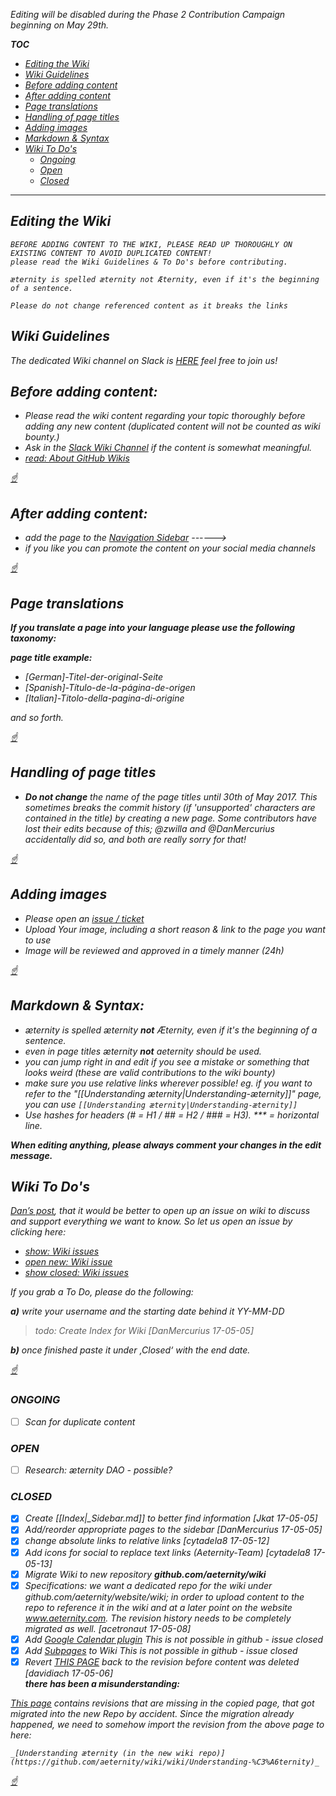 <i>Editing will be disabled during the Phase 2 Contribution Campaign
beginning on May 29th.

**TOC**
* [Editing the Wiki](#editing-the-wiki)
* [Wiki Guidelines](#wiki-guidelines)
* [Before adding content](#before-adding-content)
* [After adding content](#after-adding-content)
* [Page translations](#page-translations)
* [Handling of page titles](#handling-of-page-titles)
* [Adding images](#adding-images)
* [Markdown & Syntax](#markdown--syntax)
* [Wiki To Do's](#-wiki-to-dos)
  * [Ongoing](#ongoing)
  * [Open](#open)
  * [Closed](#closed)


***

## Editing the Wiki


    BEFORE ADDING CONTENT TO THE WIKI, PLEASE READ UP THOROUGHLY ON EXISTING CONTENT TO AVOID DUPLICATED CONTENT!
    please read the Wiki Guidelines & To Do's before contributing.

    æternity is spelled æternity not Æternity, even if it's the beginning of a sentence.

    Please do not change referenced content as it breaks the links

## Wiki Guidelines

The dedicated Wiki channel on Slack is
[HERE](https://aeternity.slack.com/messages/C59BALQCE/details/) feel
free to join us!

## Before **adding** content:

* Please read the wiki content regarding your topic thoroughly before
  adding any new content (duplicated content will not be counted as wiki
  bounty.)
* Ask in the
  [Slack Wiki Channel](https://aeternity.slack.com/messages/C59BALQCE/details/)
  if the content is somewhat meaningful.
* [read: About GitHub Wikis](https://help.github.com/articles/about-github-wikis/)

[☝](#)
## After **adding** content:

* add the page to the [Navigation Sidebar](_Sidebar.md/) ------>
* if you like you can promote the content on your social media channels


[☝](#)
## Page translations

**If you translate a page into your language please use the following
taxonomy:**

**page title example:**
- [German]-Titel-der-original-Seite
- [Spanish]-Título-de-la-página-de-origen
- [Italian]-Titolo-della-pagina-di-origine

and so forth.

[☝](#)
## Handling of page titles

- **Do not change** the name of the page titles until 30th of May 2017.
  This sometimes breaks the commit history (if 'unsupported' characters
  are contained in the title) by creating a new page. Some contributors
  have lost their edits because of this; @zwilla and @DanMercurius
  accidentally did so, and both are really sorry for that!

[☝](#)
## Adding images

* Please open an
  [issue / ticket](https://github.com/aeternity/wiki/issues)
* Upload Your image, including a short reason & link to the page you
  want to use
* Image will be reviewed and approved in a timely manner (24h)

[☝](#)
## Markdown & Syntax:

* æternity is spelled æternity **not** Æternity, even if it's the
  beginning of a sentence.
* even in page titles æternity **not** aeternity should be used.
* you can jump right in and edit if you see a mistake or something that
  looks weird (these are valid contributions to the wiki bounty)
* make sure you use relative links wherever possible! eg. if you want to
  refer to the "[[Understanding æternity|Understanding-æternity]]" page,
  you can use `[[Understanding æternity|Understanding-æternity]]`
* Use hashes for headers (# = H1 / ## = H2 / ### = H3). *** = horizontal
  line.

**When editing anything, please always comment your changes in the edit
message.**

## <a> Wiki To Do's</a>

[Dan’s post](https://aeternity.slack.com/archives/C59BALQCE/p1495980563682848),
that it would be better to open up an issue on wiki to discuss and
support everything we want to know. So let us open an issue by clicking
here:
* [show:        Wiki issues](https://github.com/aeternity/wiki/issues/)
* [open new:    Wiki issue](https://github.com/aeternity/wiki/issues/new)
* [show closed: Wiki issues](https://github.com/aeternity/wiki/issues/?q=is%3Aissue+is%3Aclosed)


If you grab a To Do, please do the following:

**a)** write your username and the starting date behind it YY-MM-DD
> todo: Create Index for Wiki [DanMercurius 17-05-05]

**b)** once finished paste it under ‚Closed‘ with the end date.

[☝](#)
### ONGOING

* [ ] Scan for duplicate content

### OPEN

* [ ] Research: æternity DAO - possible?

### CLOSED

* [x] Create [[Index|_Sidebar.md]] to better find information
      [Jkat 17-05-05]
* [x] Add/reorder appropriate pages to the sidebar
      [DanMercurius 17-05-05]
* [x] change absolute links to relative links [cytadela8 17-05-12]
* [x] Add icons for social to replace text links (Aeternity-Team)
      [cytadela8 17-05-13]
* [x] Migrate Wiki to new repository **github.com/aeternity/wiki**
* [x] Specifications: we want a dedicated repo for the wiki under
      github.com/aeternity/website/wiki; in order to upload content to
      the repo to reference it in the wiki and at a later point on the
      website www.aeternity.com. The revision history needs to be
      completely migrated as well. [acetronaut 17-05-08]
* [x] Add [Google Calendar plugin](Idea-Box#google-calendar-plug-in)
      This is not possible in github - issue closed
* [x] Add [Subpages](Idea-Box#subpages) to Wiki This is not possible in
      github - issue closed
* [x] Revert [THIS PAGE](Understanding-Aeternity) back to the revision
      before content was deleted [davidiach 17-05-06]  
      **there has been a misunderstanding:**

[This page](https://github.com/aeternity/wiki/wiki/Understanding-%C3%A6ternity)
_contains revisions that are missing in the copied page, that got
migrated into the new Repo by accident._ _Since the migration already
happened, we need to somehow import the revision from the above page to
here:_

    _[Understanding æternity (in the new wiki repo)](https://github.com/aeternity/wiki/wiki/Understanding-%C3%A6ternity)_

[☝](#)